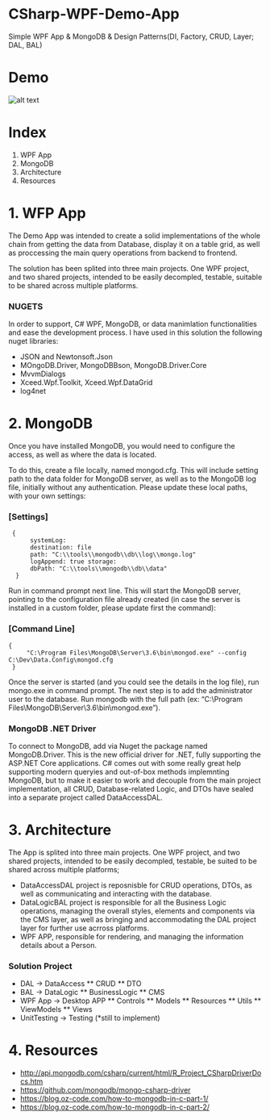 # CSharp-WPF-Demo-App
Simple WPF App &amp; MongoDB &amp; Design Patterns(DI, Factory, CRUD, Layer; DAL, BAL)

# Demo
 ![alt text](https://github.com/claudiu04/CSharp-WPF-Demo-App/blob/master/DemoAppWPF.PNG)

# Index
1. WPF App
2. MongoDB
3. Architecture
4. Resources

# 1. WFP App
  The Demo App was intended to create a solid implementations of the whole chain from getting the data from Database, display it on a     table grid, as well as proccessing the main query operations from backend to frontend.

  The solution has been splited into three main projects. One WPF project, and two shared projects, intended to be easily decompled,       testable, suitable to be shared across multiple platforms.

### NUGETS
  In order to support, C# WPF, MongoDB, or data manimlation functionalities and ease the development process. I have used in this         solution the following nuget libraries:
  - JSON and Newtonsoft.Json
  - MOngoDB.Driver, MongoDBBson, MongoDB.Driver.Core
  - MvvmDialogs
  - Xceed.Wpf.Toolkit, Xceed.Wpf.DataGrid
  - log4net

# 2. MongoDB
  Once you have installed MongoDB, you would need to configure the access, as well as where the data is located.

  To do this, create a file locally, named mongod.cfg. This will include setting path to the data folder for MongoDB server, as well as   to the MongoDB log file, initially without any authentication. Please update these local paths, with your own settings:  
  ### [Settings]
     {
          systemLog:
          destination: file
          path: "C:\\tools\\mongodb\\db\\log\\mongo.log"
          logAppend: true storage:
          dbPath: "C:\\tools\\mongodb\\db\\data"
      }
  
  Run in command prompt next line. This will start the MongoDB server, pointing to the configuration file already created (in case the     server is installed in a custom folder, please update first the command):
  ### [Command Line]
    { 
         "C:\Program Files\MongoDB\Server\3.6\bin\mongod.exe" --config C:\Dev\Data.Config\mongod.cfg 
     }
  
  Once the server is started (and you could see the details in the log file), run mongo.exe in command prompt. The next step is to add     the administrator user to the database. Run mongodb with the full path (ex: “C:\Program Files\MongoDB\Server\3.6\bin\mongod.exe”).
  
### MongoDB .NET Driver
  To connect to MongoDB, add via Nuget the package named MongoDB.Driver. This is the new official driver for .NET, fully supporting the   ASP.NET Core applications. C# comes out with some really great help supporting modern queryies and out-of-box methods implemnting       MongoDB, but to make it easier to work and decouple from the main project implementation, all CRUD, Database-related Logic, and DTOs     have sealed into a separate project called DataAccessDAL. 
  
  
# 3. Architecture
  The App is splited into three main projects. One WPF project, and two shared projects, intended to be easily decompled, testable,   be   suited to be shared across multiple platforms;
  - DataAccessDAL project is reposnisble for CRUD operations, DTOs, as well as communicating and interacting with the database. 
  - DataLogicBAL project is responsible for all the Business Logic operations, managing the overall styles, elements and components via     the CMS layer, as well as bringing and accommodating the DAL project layer for further use acrross platforms. 
  - WPF APP, responsible for rendering, and managing the information details about a Person. 
  
### Solution Project
* DAL             -> DataAccess
  ** CRUD
  ** DTO
* BAL             -> DataLogic
  ** BusinessLogic
  ** CMS  
* WPF App         -> Desktop APP 
  ** Controls
  ** Models
  ** Resources
  ** Utils
  ** ViewModels
  ** Views
* UnitTesting      -> Testing (*still to implement)
    
# 4. Resources
  - http://api.mongodb.com/csharp/current/html/R_Project_CSharpDriverDocs.htm
  - https://github.com/mongodb/mongo-csharp-driver
  - https://blog.oz-code.com/how-to-mongodb-in-c-part-1/
  - https://blog.oz-code.com/how-to-mongodb-in-c-part-2/

